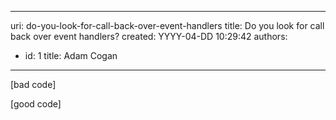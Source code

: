 

---
uri: do-you-look-for-call-back-over-event-handlers
title: Do you look for call back over event handlers?
created: YYYY-04-DD 10:29:42
authors:
  - id: 1
    title: Adam Cogan
---




<span class='intro'> <p class="MsoListParagraph"><span lang="EN-AU">[bad code]</span></p>
<p class="MsoListParagraph"><span lang="EN-AU">[good code]</span></p> </span>




